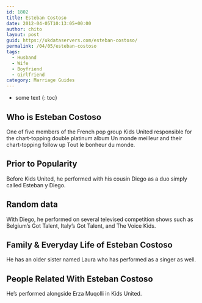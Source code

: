 ```yaml
---
id: 1802
title: Esteban Costoso
date: 2012-04-05T10:13:05+00:00
author: chito
layout: post
guid: https://ukdataservers.com/esteban-costoso/
permalink: /04/05/esteban-costoso
tags:
  - Husband
  - Wife
  - Boyfriend
  - Girlfriend
category: Marriage Guides
---
```


* some text
{: toc}


## Who is  Esteban Costoso
                  
                  
                  
One of five members of the French pop group Kids United responsible for the chart-topping double platinum album Un monde meilleur and their chart-topping follow up Tout le bonheur du monde.
                  
                
                
                
## Prior to Popularity 
                  
                  
                  
Before Kids United, he performed with his cousin Diego as a duo simply called Esteban y Diego.
                  
                
                
                
## Random data 
                  
                  
                  
With Diego, he performed on several televised competition shows such as Belgium&#8217;s Got Talent, Italy&#8217;s Got Talent, and The Voice Kids.
                  
                
                
                
## Family & Everyday Life of Esteban Costoso
                  
                  
                  
He has an older sister named Laura who has performed as a singer as well.
                  
                
                
                
## People Related With  Esteban Costoso
                  
                  
                  
He&#8217;s performed alongside Erza Muqolli in Kids United.
                  
                
              
            
          
          
          
    
    
  
